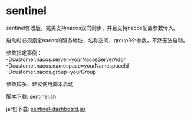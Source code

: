 # sentinel
sentinel修改版，完美支持nacos双向同步，并且支持nacos配置参数传入。

启动时必须指定nacos的服务地址，名称空间，group3个参数，不然无法启动。

参数指定事例：<br>
-Dcustomer.nacos.server=yourNacosServerAddr <br>
-Dcustomer.nacos.namespace=yourNamespaceId<br>
-Dcustomer.nacos.group=yourGroup

参数较多，建议使用脚本启动.

脚本下载:
[sentinel.sh](https://github.com/hlcen66/sentinel/releases/download/1.0/sentinel.sh)

jar包下载:
[sentinel-dashboard.jar](https://github.com/hlcen66/sentinel/releases/download/1.0/sentinel-dashboard.jar)
